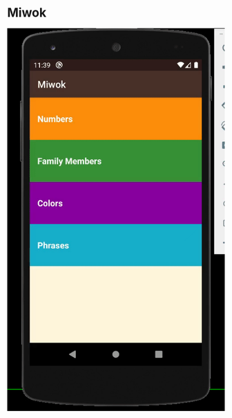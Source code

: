 # Miwok

<img src="https://github.com/Orlando17544/Miwok/blob/main/miWok.gif" alt="ReduxStore" width="900px" />
